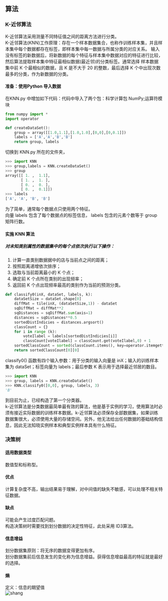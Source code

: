 算法
------------
### K-近邻算法
K-近邻算法采用测量不同特征值之间的距离方法进行分类。  
K-近邻算法(KNN)工作原理：存在一个样本数据集合，也称作训练样本集，并且样本集中每个数据都存在标签，即样本集中每一数据与所属分类的对应关系。
输入没有标签的新数据后，将新数据的每个特征与样本集中数据对应的特征进行比较，然后算法提取样本集中特征最相似数据(最近邻)的分类标签。通常选择
样本数据集中前 K 个最相似的数据，且 K 是不大于 20  的整数，最后选择 K 个中出现次数最多的分类，作为新数据的分类。  
#### 准备：使用Python 导入数据
在KNN.py 中增加如下代码：代码中导入了两个包：科学计算包 NumPy;运算符模块  
```Python
from numpy import *
import operator

def createDataSet():
	group = array([[1.0,1.1],[1.0,1.0],[0,0],[0,0.1]])
	labels = ['A','A','B','B']
	return group, labels
```
切换到 KNN.py 所在的文件夹，  
```Python
>>> import KNN
>>> group,labels = KNN.createDataSet()
>>> group
array([[ 1. ,  1.1],
       [ 1. ,  1. ],
       [ 0. ,  0. ],
       [ 0. ,  0.1]])
>>> labels
['A', 'A', 'B', 'B']
```
为了简单，通常每个数据点只使用两个特征。  
向量 labels 包含了每个数据点的标签信息， labels 包含的元素个数等于 group 矩阵行数。  
#### 实施 KNN 算法
##### 对未知类别属性的数据集中的每个点依次执行以下操作：
1. 计算一直类别数据据中的店与当前点之间的距离；
2. 按照距离递增依次排序；
3. 选取与当前距离最小的 K 个点；
4. 确定前 K 个点所在类别的出现频率；
5. 返回前 K 个点出现频率最高的类别作为当前的预测分类。
```python
def classify0(inX, dataSet, labels, k):
	dataSetSize = dataSet.shape[0]
	diffMat = tile(inX, (dataSetSize,1)) - dataSet
	sqDiffMat = diffMat**2
	sqDistances = sqDiffMat.sum(axis=1)
	distances = sqDistances**0.5
	sortedDistIndicies = distances.argsort()
	classCount = {}
	for i in range (k):
		voteIlabel = labels[sortedDistIndicies[i]]
		classCount[voteIlabel] = classCount.get(voteIlabel,0) + 1
	sortedClassCount = sorted(classCount.items(), key=operator.itemgetter(1), reverse=True)
	return sortedClassCount[0][0]
```
classify0() 函数有四个输入参数：用于分类的输入向量是 inX；输入的训练样本集为 dataSet；标签向量为 labels；最后参数 K 表示用于选择最近邻居的数目。  
```Python
>>> import KNN
>>> group, labels = KNN.createDataSet()
>>> KNN.classify0([0,0], group, labels, 3)
'B'
```
到目前为止，已经构造了第一个分类器。  
k-近邻算法是分类数据最简单最有效的算法，他是基于实例的学习，使用算法时必须有接近实际数据的训练样本数据。k-近邻算法必须保存全部数据集，如果训练
数据集很大，必须使用大量的存储空间。另外，他无法给出任何数据的基础结构信息，因此无法知晓实例样本和典型实例样本具有什么特征。  
### 决策树
#### 适用数据类型
数值型和标称型。  
#### 优点
计算复杂度不高，输出结果易于理解，对中间值的缺失不敏感，可以处理不相关特征数据。  
#### 缺点
可能会产生过度匹配问题。  
构造决策树时需要找到划分数据的决定性特征，此处采用 ID3算法。  
#### 信息增益
划分数据集原则：将无序的数据变得更加有序。   
划分数据集前后信息发生的变化称为信息增益。获得信息增益最高的特征就是最好的选择。  
#### 熵
定义：信息的期望值  
![shang](https://github.com/hellowangxuee/myTraining/tree/master/machine-learning/img/熵.png)
